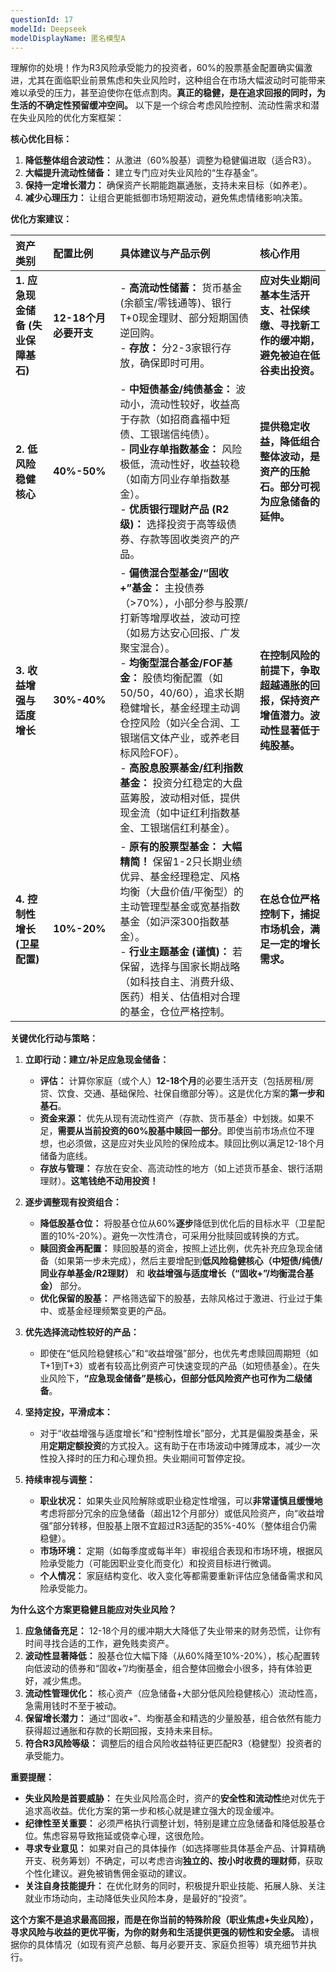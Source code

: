 ```yaml
---
questionId: 17
modelId: Deepseek
modelDisplayName: 匿名模型A
---
```

理解你的处境！作为R3风险承受能力的投资者，60%的股票基金配置确实偏激进，尤其在面临职业前景焦虑和失业风险时，这种组合在市场大幅波动时可能带来难以承受的压力，甚至迫使你在低点割肉。**真正的稳健，是在追求回报的同时，为生活的不确定性预留缓冲空间。** 以下是一个综合考虑风险控制、流动性需求和潜在失业风险的优化方案框架：

**核心优化目标：**

1.  **降低整体组合波动性：** 从激进（60%股基）调整为稳健偏进取（适合R3）。
2.  **大幅提升流动性储备：** 建立专门应对失业风险的“生存基金”。
3.  **保持一定增长潜力：** 确保资产长期能跑赢通胀，支持未来目标（如养老）。
4.  **减少心理压力：** 让组合更能抵御市场短期波动，避免焦虑情绪影响决策。

**优化方案建议：**

| **资产类别**         | **配置比例** | **具体建议与产品示例**                                                                                                                                 | **核心作用**                                                                 |
| :------------------- | :----------- | :----------------------------------------------------------------------------------------------------------------------------------------------------- | :--------------------------------------------------------------------------- |
| **1. 应急现金储备 (失业保障基石)** | **12-18个月必要开支** | - **高流动性储蓄：** 货币基金(余额宝/零钱通等)、银行T+0现金理财、部分短期国债逆回购。<br>- **存放：** 分2-3家银行存放，确保即时可用。                    | **应对失业期间基本生活开支、社保续缴、寻找新工作的缓冲期，避免被迫在低谷卖出投资。** |
| **2. 低风险稳健核心** | **40%-50%**  | - **中短债基金/纯债基金：** 波动小，流动性较好，收益高于存款（如招商鑫福中短债、工银瑞信纯债）。<br>- **同业存单指数基金：** 风险极低，流动性好，收益较稳（如南方同业存单指数基金）。<br>- **优质银行理财产品 (R2级)：** 选择投资于高等级债券、存款等固收类资产的产品。 | **提供稳定收益，降低组合整体波动，是资产的压舱石。部分可视为应急储备的延伸。**         |
| **3. 收益增强与适度增长** | **30%-40%**  | - **偏债混合型基金/“固收+”基金：** 主投债券（>70%），小部分参与股票/打新等增厚收益，波动可控（如易方达安心回报、广发聚宝混合）。<br>- **均衡型混合基金/FOF基金：** 股债均衡配置（如50/50，40/60），追求长期稳健增长，基金经理主动调仓控风险（如兴全合润、工银瑞信文体产业，或养老目标风险FOF）。<br>- **高股息股票基金/红利指数基金：** 投资分红稳定的大盘蓝筹股，波动相对低，提供现金流（如中证红利指数基金、工银瑞信红利基金）。 | **在控制风险的前提下，争取超越通胀的回报，保持资产增值潜力。波动性显著低于纯股基。**   |
| **4. 控制性增长 (卫星配置)** | **10%-20%**  | - **原有的股票型基金：** **大幅精简！** 保留1-2只长期业绩优异、基金经理稳定、风格均衡（大盘价值/平衡型）的主动管理型基金或宽基指数基金（如沪深300指数基金）。<br>- **行业主题基金 (谨慎)：** 若保留，选择与国家长期战略（如科技自主、消费升级、医药）相关、估值相对合理的基金，仓位严格控制。 | **在总仓位严格控制下，捕捉市场机会，满足一定的增长需求。**                     |

**关键优化行动与策略：**

1.  **立即行动：建立/补足应急现金储备：**
    *   **评估：** 计算你家庭（或个人）**12-18个月**的必要生活开支（包括房租/房贷、饮食、交通、基础保险、社保自缴部分等）。这是优化方案的**第一步和基石**。
    *   **资金来源：** 优先从现有流动性资产（存款、货币基金）中划拨。如果不足，**需要从当前投资的60%股基中赎回一部分**。即使当前市场点位不理想，也必须做，这是应对失业风险的保险成本。赎回比例以满足12-18个月储备为底线。
    *   **存放与管理：** 存放在安全、高流动性的地方（如上述货币基金、银行活期理财）。**这笔钱绝不动用投资！**

2.  **逐步调整现有投资组合：**
    *   **降低股基仓位：** 将股基仓位从60%**逐步**降低到优化后的目标水平（卫星配置的10%-20%）。避免一次性清仓，可采用分批赎回或转换的方式。
    *   **赎回资金再配置：** 赎回股基的资金，按照上述比例，优先补充应急现金储备（如果第一步未完成），然后主要增配到**低风险稳健核心（中短债/纯债/同业存单基金/R2理财）** 和 **收益增强与适度增长（“固收+”/均衡混合基金）** 部分。
    *   **优化保留的股基：** 严格筛选留下的股基，去除风格过于激进、行业过于集中、或基金经理频繁变更的产品。

3.  **优先选择流动性较好的产品：**
    *   即使在“低风险稳健核心”和“收益增强”部分，也优先考虑赎回周期短（如T+1到T+3）或者有较高比例资产可快速变现的产品（如短债基金）。在失业风险下，**“应急现金储备”是核心，但部分低风险资产也可作为二级储备**。

4.  **坚持定投，平滑成本：**
    *   对于“收益增强与适度增长”和“控制性增长”部分，尤其是偏股类基金，采用**定期定额投资**的方式投入。这有助于在市场波动中摊薄成本，减少一次性投入择时的压力和心理负担。失业期间可暂停定投。

5.  **持续审视与调整：**
    *   **职业状况：** 如果失业风险解除或职业稳定性增强，可以**非常谨慎且缓慢地**考虑将部分冗余的应急储备（超出12个月部分）或低风险资产，向“收益增强”部分转移，但股基上限不宜超过R3适配的35%-40%（整体组合仍需稳健）。
    *   **市场环境：** 定期（如每季度或每半年）审视组合表现和市场环境，根据风险承受能力（可能因职业变化而变化）和投资目标进行微调。
    *   **个人情况：** 家庭结构变化、收入变化等都需要重新评估应急储备需求和风险承受能力。

**为什么这个方案更稳健且能应对失业风险？**

1.  **应急储备充足：** 12-18个月的缓冲期大大降低了失业带来的财务恐慌，让你有时间寻找合适的工作，避免贱卖资产。
2.  **波动性显著降低：** 股基仓位大幅下降（从60%降至10%-20%），核心配置转向低波动的债券和“固收+”/均衡基金，组合整体回撤会小很多，持有体验更好，减少焦虑。
3.  **流动性管理优化：** 核心资产（应急储备+大部分低风险稳健核心）流动性高，急需用钱时不至于被动。
4.  **保留增长潜力：** 通过“固收+”、均衡基金和精选的少量股基，组合依然有能力获得超过通胀和存款的长期回报，支持未来目标。
5.  **符合R3风险等级：** 调整后的组合风险收益特征更匹配R3（稳健型）投资者的承受能力。

**重要提醒：**

*   **失业风险是首要威胁：** 在失业风险高企时，资产的**安全性和流动性**绝对优先于追求高收益。优化方案的第一步和核心就是建立强大的现金缓冲。
*   **纪律性至关重要：** 必须严格执行调整计划，特别是建立应急储备和降低股基仓位。焦虑容易导致拖延或侥幸心理，这很危险。
*   **寻求专业意见：** 如果对自己的具体操作（如选择哪些具体基金产品、计算精确开支、税务筹划）不确定，可以考虑咨询**独立的、按小时收费的理财师**，获取个性化建议。避免被销售佣金驱动的建议。
*   **关注自身技能提升：** 在优化财务的同时，积极提升职业技能、拓展人脉、关注就业市场动向，主动降低失业风险本身，是最好的“投资”。

**这个方案不是追求最高回报，而是在你当前的特殊阶段（职业焦虑+失业风险），寻求风险与收益的更优平衡，为你的财务和生活提供更强的韧性和安全感。** 请根据你的具体情况（如现有资产总额、每月必要开支、家庭负担等）填充细节并执行。
